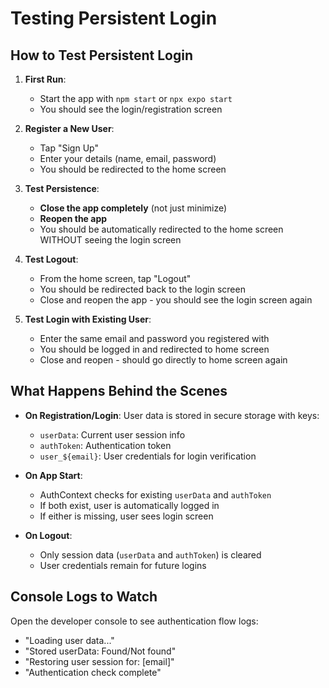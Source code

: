 # Testing Persistent Login

## How to Test Persistent Login

1. **First Run**:
   - Start the app with `npm start` or `npx expo start`
   - You should see the login/registration screen

2. **Register a New User**:
   - Tap "Sign Up" 
   - Enter your details (name, email, password)
   - You should be redirected to the home screen

3. **Test Persistence**:
   - **Close the app completely** (not just minimize)
   - **Reopen the app**
   - You should be automatically redirected to the home screen WITHOUT seeing the login screen

4. **Test Logout**:
   - From the home screen, tap "Logout"
   - You should be redirected back to the login screen
   - Close and reopen the app - you should see the login screen again

5. **Test Login with Existing User**:
   - Enter the same email and password you registered with
   - You should be logged in and redirected to home screen
   - Close and reopen - should go directly to home screen again

## What Happens Behind the Scenes

- **On Registration/Login**: User data is stored in secure storage with keys:
  - `userData`: Current user session info
  - `authToken`: Authentication token
  - `user_${email}`: User credentials for login verification

- **On App Start**: 
  - AuthContext checks for existing `userData` and `authToken`
  - If both exist, user is automatically logged in
  - If either is missing, user sees login screen

- **On Logout**:
  - Only session data (`userData` and `authToken`) is cleared
  - User credentials remain for future logins

## Console Logs to Watch

Open the developer console to see authentication flow logs:
- "Loading user data..."
- "Stored userData: Found/Not found"
- "Restoring user session for: [email]"
- "Authentication check complete"
